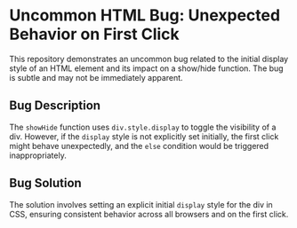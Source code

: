 # Uncommon HTML Bug: Unexpected Behavior on First Click

This repository demonstrates an uncommon bug related to the initial display style of an HTML element and its impact on a show/hide function. The bug is subtle and may not be immediately apparent.

## Bug Description

The `showHide` function uses `div.style.display` to toggle the visibility of a div.  However, if the `display` style is not explicitly set initially, the first click might behave unexpectedly, and the `else` condition would be triggered inappropriately.

## Bug Solution

The solution involves setting an explicit initial `display` style for the div in CSS, ensuring consistent behavior across all browsers and on the first click.